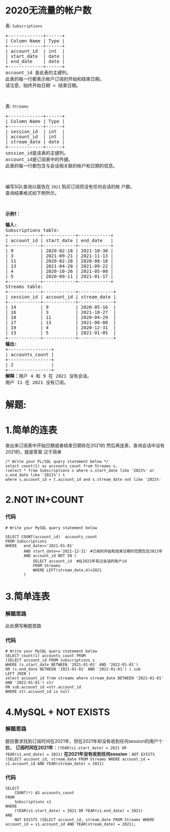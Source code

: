 # 2020无流量的帐户数
<p>表: <code>Subscriptions</code></p>

<pre>
+-------------+------+
| Column Name | Type |
+-------------+------+
| account_id  | int  |
| start_date  | date |
| end_date    | date |
+-------------+------+
account_id 是此表的主键列。
此表的每一行都表示帐户订阅的开始和结束日期。
请注意，始终开始日期 &lt; 结束日期。</pre>

<p>&nbsp;</p>

<p>表: <code>Streams</code></p>

<pre>
+-------------+------+
| Column Name | Type |
+-------------+------+
| session_id  | int  |
| account_id  | int  |
| stream_date | date |
+-------------+------+
session_id是该表的主键列。
account_id是订阅表中的外键。
此表的每一行都包含与会话相关联的帐户和日期的信息。</pre>

<p>&nbsp;</p>

<p>编写SQL查询以报告在 <code>2021</code> 购买订阅但没有任何会话的帐 户数。<br />
查询结果格式如下例所示。</p>

<p>&nbsp;</p>

<p><strong>示例1：</strong></p>

<pre>
<strong>输入:</strong> 
Subscriptions table:
+------------+------------+------------+
| account_id | start_date | end_date   |
+------------+------------+------------+
| 9          | 2020-02-18 | 2021-10-30 |
| 3          | 2021-09-21 | 2021-11-13 |
| 11         | 2020-02-28 | 2020-08-18 |
| 13         | 2021-04-20 | 2021-09-22 |
| 4          | 2020-10-26 | 2021-05-08 |
| 5          | 2020-09-11 | 2021-01-17 |
+------------+------------+------------+
Streams table:
+------------+------------+-------------+
| session_id | account_id | stream_date |
+------------+------------+-------------+
| 14         | 9          | 2020-05-16  |
| 16         | 3          | 2021-10-27  |
| 18         | 11         | 2020-04-29  |
| 17         | 13         | 2021-08-08  |
| 19         | 4          | 2020-12-31  |
| 13         | 5          | 2021-01-05  |
+------------+------------+-------------+
<strong>输出:</strong> 
+----------------+
| accounts_count |
+----------------+
| 2              |
+----------------+
<strong>解释：</strong>用户 4 和 9 在 2021 没有会话。
用户 11 在 2021 没有订阅。</pre>
































# 解题:
# 1.简单的连表
查出来订阅表中开始日期或者结束日期存在2021的
然后再连表，查询会话中没有2021的，就是答案
过于简单
```
/* Write your PL/SQL query statement below */
select count(1) as accounts_count from Streams s,
(select * from Subscriptions s where s.start_date like '2021%' or s.end_date like '2021%') t
where s.account_id = t.account_id and s.stream_date not like '2021%'
```
# 2.NOT IN+COUNT

### 代码

```mysql
# Write your MySQL query statement below

SELECT COUNT(account_id)  accounts_count
FROM Subscriptions 
WHERE   end_date>='2021-01-01' 
        AND start_date<='2021-12-31' #订阅的开始和结束日期的范围包含2021年
        AND account_id NOT IN (
            SELECT account_id  #在2021年有过会话的账户id
            FROM Streams
            WHERE LEFT(stream_date,4)=2021
        ) 
```
# 3.简单连表
### 解题思路
此处撰写解题思路

### 代码

```mysql
# Write your MySQL query statement below
SELECT count(1) accounts_count FROM
(SELECT account_id FROM subscriptions s 
WHERE (s.start_date BETWEEN '2021-01-01' AND '2022-01-01') 
OR (s.end_date BETWEEN '2021-01-01' AND '2022-01-01') ) sub
LEFT JOIN (
select account_id from streams where stream_date BETWEEN '2021-01-01' AND '2022-01-01') str
ON sub.account_id =str.account_id 
WHERE str.account_id is null 
```
# 4.MySQL + NOT EXISTS
### 解题思路
题目要求找到订阅时间在2021年，但在2021年却没有收到任何session的用户个数。
**订阅时间在2021年**：`(YEAR(s1.start_date) = 2021 OR YEAR(s1.end_date) = 2021)`
**在2021年没有收到任何session**：`NOT EXISTS (SELECT account_id, stream_date FROM Streams WHERE account_id = s1.account_id AND YEAR(stream_date) = 2021)`

### 代码

```mysql
SELECT
    COUNT(*) AS accounts_count
FROM
    Subscriptions s1
WHERE
    (YEAR(s1.start_date) = 2021 OR YEAR(s1.end_date) = 2021)
AND
    NOT EXISTS (SELECT account_id, stream_date FROM Streams WHERE account_id = s1.account_id AND YEAR(stream_date) = 2021);
```
